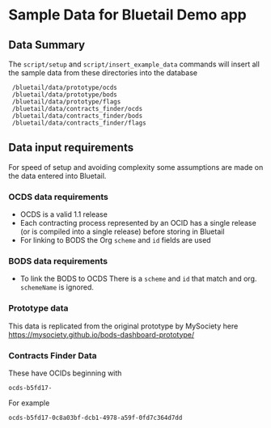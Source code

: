 # Sample Data for Bluetail Demo app


## Data Summary

The `script/setup` and `script/insert_example_data` commands will insert all the sample data from these directories into the database

     /bluetail/data/prototype/ocds
     /bluetail/data/prototype/bods
     /bluetail/data/prototype/flags
     /bluetail/data/contracts_finder/ocds
     /bluetail/data/contracts_finder/bods
     /bluetail/data/contracts_finder/flags
     
     
## Data input requirements

For speed of setup and avoiding complexity some assumptions are made on the data entered into Bluetail.


### OCDS data requirements

- OCDS is a valid 1.1 release 
- Each contracting process represented by an OCID has a single release (or is compiled into a single release) before storing in Bluetail
- For linking to BODS the Org `scheme` and `id` fields are used 

### BODS data requirements

- To link the BODS to OCDS There is a `scheme` and `id` that match and org. `schemeName` is ignored.


### Prototype data

This data is replicated from the original prototype by MySociety here https://mysociety.github.io/bods-dashboard-prototype/

### Contracts Finder Data

These have OCIDs beginning with 
    
    ocds-b5fd17-

For example

    ocds-b5fd17-0c8a03bf-dcb1-4978-a59f-0fd7c364d7dd